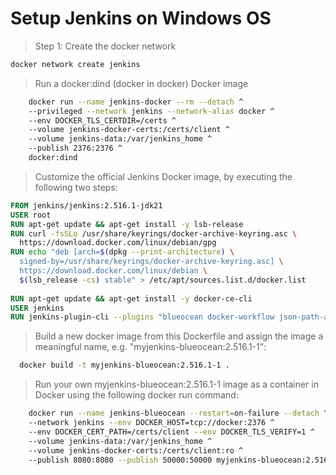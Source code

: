 # Setup Jenkins on Windows OS

> Step 1: Create the docker network
```bash
docker network create jenkins
```

> Run a docker:dind (docker in docker) Docker image
```bash
    docker run --name jenkins-docker --rm --detach ^
    --privileged --network jenkins --network-alias docker ^
    --env DOCKER_TLS_CERTDIR=/certs ^
    --volume jenkins-docker-certs:/certs/client ^
    --volume jenkins-data:/var/jenkins_home ^
    --publish 2376:2376 ^
    docker:dind
```

> Customize the official Jenkins Docker image, by executing the following two steps:
```Dockerfile
FROM jenkins/jenkins:2.516.1-jdk21
USER root
RUN apt-get update && apt-get install -y lsb-release
RUN curl -fsSLo /usr/share/keyrings/docker-archive-keyring.asc \
  https://download.docker.com/linux/debian/gpg
RUN echo "deb [arch=$(dpkg --print-architecture) \
  signed-by=/usr/share/keyrings/docker-archive-keyring.asc] \
  https://download.docker.com/linux/debian \
  $(lsb_release -cs) stable" > /etc/apt/sources.list.d/docker.list
  
RUN apt-get update && apt-get install -y docker-ce-cli
USER jenkins
RUN jenkins-plugin-cli --plugins "blueocean docker-workflow json-path-api"
```

> Build a new docker image from this Dockerfile and assign the image a meaningful name, e.g. "myjenkins-blueocean:2.516.1-1":
```bash
  docker build -t myjenkins-blueocean:2.516.1-1 .
```

> Run your own myjenkins-blueocean:2.516.1-1 image as a container in Docker using the following docker run command:
```bash
    docker run --name jenkins-blueocean --restart=on-failure --detach ^
    --network jenkins --env DOCKER_HOST=tcp://docker:2376 ^
    --env DOCKER_CERT_PATH=/certs/client --env DOCKER_TLS_VERIFY=1 ^
    --volume jenkins-data:/var/jenkins_home ^
    --volume jenkins-docker-certs:/certs/client:ro ^
    --publish 8080:8080 --publish 50000:50000 myjenkins-blueocean:2.516.1-1
```